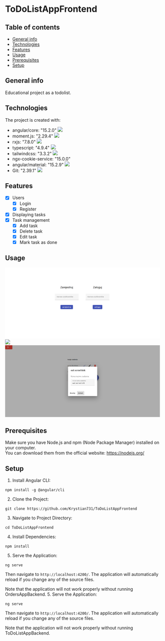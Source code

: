 # ToDoListAppFrontend

## Table of contents
* [General info](#general-info)
* [Technologies](#technologies)
* [Features](#features)
* [Usage](#usage)
* [Prerequisites](#prerequisites)
* [Setup](#setup)

## General info
Educational project as a todolist. 
## Technologies
The project is created with:
* angular/core: "15.2.0" <img style="width:20px" src="https://user-images.githubusercontent.com/25181517/183890595-779a7e64-3f43-4634-bad2-eceef4e80268.png" />
* moment.js: "2.29.4" <img style="width:20px" src="https://momentjs.com/static/img/moment-favicon.png" />
* rxjs: "7.8.0" <img style="width:20px" src="https://rxjs.dev/assets/images/logos/Rx_Logo_S.png"/>
* typescript: "4.9.4"  <img style="width:20px" src="https://user-images.githubusercontent.com/25181517/183890598-19a0ac2d-e88a-4005-a8df-1ee36782fde1.png" />
* tailwindcss: "3.3.2" <img style="width:20px" src="https://user-images.githubusercontent.com/25181517/202896760-337261ed-ee92-4979-84c4-d4b829c7355d.png" />
* ngx-cookie-service: "15.0.0"
* angular/material: "15.2.9" <img style="width:20px" src="https://material.angular.io/assets/img/angular-material-logo.svg" />
* Git: "2.39.1" <img style="width:20px" src="https://user-images.githubusercontent.com/25181517/192108372-f71d70ac-7ae6-4c0d-8395-51d8870c2ef0.png" />
## Features
- [x] Users
  - [x] Login
  - [x] Register
- [x] Displaying tasks
- [x] Task management
  - [x] Add task
  - [x] Delete task
  - [x] Edit task
  - [x] Mark task as done
## Usage 
<img  src="./images/login-page.png"/> 
<img  src="./images/dashboard-.png"/>
<img  src="./images/edit-tab.png"/> 


## Prerequisites
 Make sure you have Node.js and npm (Node Package Manager) installed on your computer.<br>
You can download them from the official website: https://nodejs.org/
## Setup
1. Install Angular CLI:
```
npm install -g @angular/cli
```
2. Clone the Project:
```
git clone https://github.com/Krystian731/ToDoListAppFrontend
```
3. Navigate to Project Directory:
```
cd ToDoListAppFrontend
```
4. Install Dependencies:
```
npm install
```
5. Serve the Application:
```
ng serve
```
 Then navigate to `http://localhost:4200/`. The application will automatically reload if you change any of the source files.
 
 Note that the application will not work properly without running OrdersAppBackend.
5. Serve the Application:
```
ng serve
```
 Then navigate to `http://localhost:4200/`. The application will automatically reload if you change any of the source files.
 
 Note that the application will not work properly without running ToDoListAppBackend.

   
